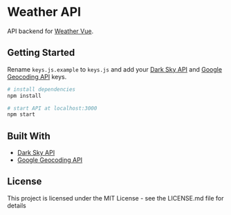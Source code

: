 # Weather API

API backend for [Weather Vue](https://github.com/krestaino/weather-vue).

## Getting Started

Rename `keys.js.example` to `keys.js` and add your [Dark Sky API](https://darksky.net/dev/) and [Google Geocoding API](https://developers.google.com/maps/documentation/geocoding/get-api-key) keys. 
``` bash
# install dependencies
npm install

# start API at localhost:3000
npm start
```

## Built With
* [Dark Sky API](https://darksky.net/dev/)
* [Google Geocoding API](https://developers.google.com/maps/documentation/geocoding/get-api-key)

## License 
This project is licensed under the MIT License - see the LICENSE.md file for details
